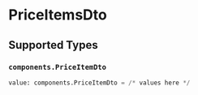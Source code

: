 # PriceItemsDto


## Supported Types

### `components.PriceItemDto`

```python
value: components.PriceItemDto = /* values here */
```


